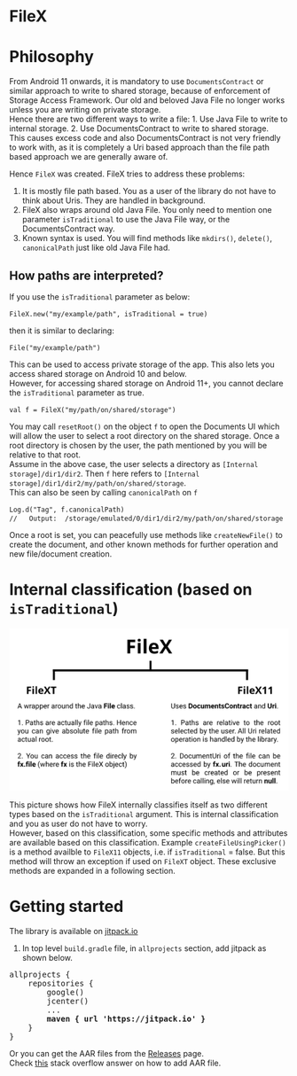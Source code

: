 # FileX
# Philosophy
From Android 11 onwards, it is mandatory to use `DocumentsContract` or similar approach to write to shared storage, because of enforcement of Storage Access Framework. Our old and beloved Java File no longer works unless you are writing on private storage.  
Hence there are two different ways to write a file: 1. Use Java File to write to internal storage. 2. Use DocumentsContract to write to shared storage.  
This causes excess code and also DocumentsContract is not very friendly to work with, as it is completely a Uri based approach than the file path based approach we are generally aware of.  

Hence `FileX` was created. FileX tries to address these problems:
1. It is mostly file path based. You as a user of the library do not have to think about Uris. They are handled in background.
2. FileX also wraps around old Java File. You only need to mention one parameter `isTraditional` to use the Java File way, or the DocumentsContract way.
3. Known syntax is used. You will find methods like `mkdirs()`, `delete()`, `canonicalPath` just like old Java File had.

## How paths are interpreted?
If you use the `isTraditional` parameter as below:
```
FileX.new("my/example/path", isTraditional = true)
```
then it is similar to declaring:
```
File("my/example/path")
```
This can be used to access private storage of the app. This also lets you access shared storage on Android 10 and below.  
However, for accessing shared storage on Android 11+, you cannot declare the `isTraditional` parameter as true.  
```
val f = FileX("my/path/on/shared/storage")
```
You may call `resetRoot()` on the object `f` to open the Documents UI which will allow the user to select a root directory on the shared storage. Once a root directory is chosen by the user, the path mentioned by you will be relative to that root.  
Assume in the above case, the user selects a directory as `[Internal storage]/dir1/dir2`. Then `f` here refers to `[Internal storage]/dir1/dir2/my/path/on/shared/storage`.  
This can also be seen by calling `canonicalPath` on `f`
```
Log.d("Tag", f.canonicalPath)  
//   Output:  /storage/emulated/0/dir1/dir2/my/path/on/shared/storage
```
Once a root is set, you can peacefully use methods like `createNewFile()` to create the document, and other known methods for further operation and new file/document creation.  

# Internal classification (based on `isTraditional`)

![Classification](/illustration/FX%20classification.png)  

This picture shows how FileX internally classifies itself as two different types based on the `isTraditional` argument. This is internal classification and you as user do not have to worry.  
However, based on this classification, some specific methods and attributes are available based on this classification. Example `createFileUsingPicker()` is a method availble to `FileX11` objects, i.e. if `isTraditional` = false. But this method will throw an exception if used on `FileXT` object. These exclusive methods are expanded in a following section.

# Getting started

The library is available on [jitpack.io](https://jitpack.io/#SayantanRC/FileX/)  
1. In top level `build.gradle` file, in `allprojects` section, add jitpack as shown below.
<pre>
allprojects {
    repositories {
        google()
        jcenter()
        ...
        <b>maven { url 'https://jitpack.io' }</b>
    }
}
</pre>
Or you can get the AAR files from the [Releases](https://github.com/SayantanRC/FileX/releases) page.  
Check [this](https://stackoverflow.com/a/34919810/10967630) stack overflow answer on how to add AAR file.  
